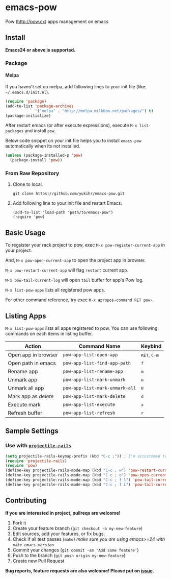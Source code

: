 # emacs-pow

Pow (http://pow.cx) apps management on emacs


## Install

**Emacs24 or above is supported.**

### Package

#### Melpa

If you haven't set up melpa, add following lines to your init file (like: `~/.emacs.d/init.el`).

```cl
(require 'package)
(add-to-list 'package-archives
             '("melpa" . "http://melpa.milkbox.net/packages/") t)
(package-initialize)
```

After restart emacs (or after execute expressions), execute `M-x list-packages` and install `pow`.

Below code snippet on your init file helps you to install `emacs-pow` automatically when its not installed.

```cl
(unless (package-installed-p 'pow)
  (package-install 'pow))
```

### From Raw Repository

1. Clone to local.

    ```
    git clone https://github.com/yukihr/emacs-pow.git
    ```

2. Add following line to your init file and restart Emacs.

    ```
    (add-to-list 'load-path "path/to/emacs-pow")
    (require 'pow)
    ```


## Basic Usage

To regsister your rack project to pow, exec `M-x pow-register-current-app` in your project.

And, `M-x pow-open-current-app` to open the project app in browser.

`M-x pow-restart-current-app` will flag `restart` current app.

`M-x pow-tail-current-log` will open `tail` buffer for app's Pow log.

`M-x list-pow-apps` lists all registered pow apps.


For other command reference, try exec `M-x apropos-command RET pow-`.


## Listing Apps

`M-x list-pow-apps` lists all apps registered to pow. You can use following commands on each items in listing buffer.

| Action               | Command Name                   | Keybind                        |
|----------------------|--------------------------------|--------------------------------|
| Open app in browser  | `pow-app-list-open-app`        | <kbd>RET</kbd>, <kbd>C-m</kbd> |
| Open path in emacs   | `pow-app-list-find-app-path`   | <kbd>f</kbd>                   |
| Rename app           | `pow-app-list-rename-app`      | <kbd>m</kbd>                   |
| Unmark app           | `pow-app-list-mark-unmark`     | <kbd>u</kbd>                   |
| Unmark all app       | `pow-app-list-mark-unmark-all` | <kbd>U</kbd>                   |
| Mark app as _delete_ | `pow-app-list-mark-delete`     | <kbd>d</kbd>                   |
| Execute mark         | `pow-app-list-execute`         | <kbd>x</kbd>                   |
| Refresh buffer       | `pow-app-list-refresh`         | <kbd>r</kbd>                   |


## Sample Settings

### Use with [`projectile-rails`](https://github.com/asok/projectile-rails)

```cl
(setq projectile-rails-keymap-prefix (kbd "C-c ;")) ; I'm accustomed to rinari keybind
(require 'projectile-rails)
(require 'pow)
(define-key projectile-rails-mode-map (kbd "C-c ; w") 'pow-restart-current-app)
(define-key projectile-rails-mode-map (kbd "C-c ; o") 'pow-open-current-app)
(define-key projectile-rails-mode-map (kbd "C-c ; f l") 'pow-tail-current-log)
(define-key projectile-rails-mode-map (kbd "C-c ; f L") 'pow-tail-current-app-log)
```


## Contributing

**If you are interested in project, pullreqs are welcome!**

1. Fork it
2. Create your feature branch (`git checkout -b my-new-feature`)
3. Edit sources, add your features, or fix bugs.
4. Check if all test passes (`make`) _make sure you are using emacs>=24 with `make emacs-version`_
5. Commit your changes (`git commit -am 'Add some feature'`)
6. Push to the branch (`git push origin my-new-feature`)
7. Create new Pull Request

**Bug reports, feature requests are also welcome! Please put on [issue](https://github.com/yukihr/emacs-pow/issues/new).**

